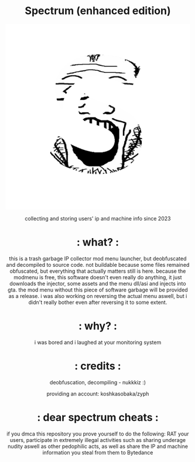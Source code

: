 # <h1 align="center">Spectrum (enhanced edition)</h1>
<p align="center">
  <img src="https://github.com/fatass-solutions/Spectrum-SRC/blob/main/github/shitrum.png" />
</p>
<p align="center"> collecting and storing users' ip and machine info since 2023</p>
<p align="center">
<h1 align="center">: what? :</h1>
<p align="center">this is a trash garbage IP collector mod menu launcher, but deobfuscated and decompiled to source code. not buildable because some files remained obfuscated, but everything that actually matters still is here. because the modmenu is free, this software doesn't even really do anything, it just downloads the injector, some assets and the menu dll/asi and injects into gta. the mod menu without this piece of software garbage will be provided as a release. i was also working on reversing the actual menu aswell, but i didn't really bother even after reversing it to some extent.</p>
<h1 align="center">: why? :</h1>
<p align="center"> i was bored and i laughed at your monitoring system</p>
<h1 align="center">: credits :</h1>
<p align="center">
deobfuscation, decompiling - nukkkiz :)
</p>
<p align="center">
providing an account: koshkasobaka/zyph
</p>
<h1 align="center">: dear spectrum cheats :</h1>
<p align="center"> if you dmca this repository you prove yourself to do the following: RAT your users, participate in extremely illegal activities such as sharing underage nudity aswell as other pedophilic acts, as well as share the IP and machine information you steal from them to Bytedance </p>
</p>
